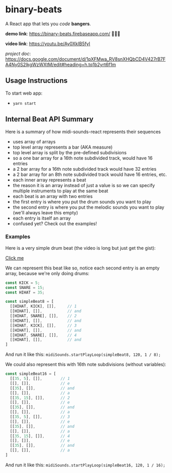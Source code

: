 # binary-beats

A React app that lets you *code* **bangers**.

**demo link**: https://binary-beats.firebaseapp.com/ 👀👀👀

**video link**: https://youtu.be/Ay0XkIB5fyI

*project doc*: https://docs.google.com/document/d/1pXFMwa_RV8snXHQbCD4V427rB7FA4Ny0S2IkgWzWXtM/edit#heading=h.tq1b2yrt6f1m

## Usage Instructions

To start web app:

- `yarn start`

## Internal Beat API Summary

Here is a summary of how midi-sounds-react represents their sequences

- uses array of arrays
- top level array represents a bar (AKA measure)
- top level array is split by the pre-defined subdivisions
- so a one bar array for a 16th note subdivided track, would have 16 entries
- a 2 bar array for a 16th note subdivided track would have 32 entries
- a 2 bar array for an 8th note subdivided track would have 16 entries, etc.
- each inner array represents a beat
- the reason it is an array instead of just a value is so we can specify multiple instruments to play at the same beat
- each beat is an array with two entries
- the first entry is where you put the drum sounds you want to play
- the second entry is where you put the melodic sounds you want to play (we'll always leave this empty)
- each entry is itself an array
- confused yet? Check out the examples!

### Examples

Here is a very simple drum beat (the video is long but just get the gist):

[Click me](https://www.youtube.com/watch?v=4SDBJp_B5qQ)

We can represent this beat like so, notice each second entry is an empty array, because we're only doing drums:

```js
const KICK = 5;
const SNARE = 15;
const HIHAT = 35;

const simpleBeat8 = [
  [[HIHAT, KICK], []],     // 1
  [[HIHAT], []],           // and
  [[HIHAT, SNARE], []],    // 2
  [[HIHAT], []],           // and
  [[HIHAT, KICK], []],     // 3
  [[HIHAT], []],           // and
  [[HIHAT, SNARE], []],    // 4
  [[HIHAT], []],           // and
]
```

And run it like this: `midiSounds.startPlayLoop(simpleBeat8, 120, 1 / 8);`

We could also represent this with 16th note subdivisions (without variables):

```js
const simpleBeat16 = [
  [[35, 5], []],        // 1
  [[], []],             // e
  [[35], []],           // and
  [[], []],             // a
  [[35, 15], []],       // 2
  [[], []],             // e
  [[35], []],           // and
  [[], []],             // a
  [[35, 5], []],        // 3
  [[], []],             // e
  [[35], []],           // and
  [[], []],             // a
  [[35, 15], []],       // 4
  [[], []],             // e
  [[35], []],           // and
  [[], []],             // a
]
```

And run it like this: `midiSounds.startPlayLoop(simpleBeat16, 120, 1 / 16);`
